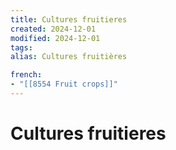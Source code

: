 ```yaml
---
title: Cultures fruitieres
created: 2024-12-01
modified: 2024-12-01
tags: 
alias: Cultures fruitières

french:
- "[[8554 Fruit crops]]"
---
```

# Cultures fruitieres
